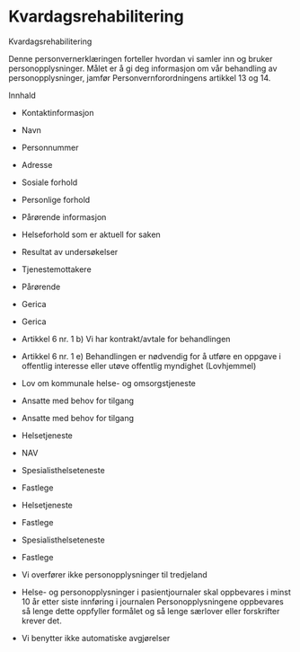 # Kvardagsrehabilitering

Kvardagsrehabilitering

  

Denne personvernerklæringen forteller hvordan vi samler inn og bruker personopplysninger. Målet er å gi deg informasjon om vår behandling av personopplysninger, jamfør Personvernforordningens artikkel 13 og 14.

  

Innhald

*   Kontaktinformasjon  
    
*   Navn  
    
*   Personnummer  
    
*   Adresse  
    
*   Sosiale forhold  
    
*   Personlige forhold  
    
*   Pårørende informasjon  
    
*   Helseforhold som er aktuell for saken  
    
*   Resultat av undersøkelser  
    
*   Tjenestemottakere  
    
*   Pårørende  
    
*   Gerica  
    
*   Gerica  
    
*   Artikkel 6 nr. 1 b) Vi har kontrakt/avtale for behandlingen  
    
*   Artikkel 6 nr. 1 e) Behandlingen er nødvendig for å utføre en oppgave i offentlig interesse eller utøve offentlig myndighet (Lovhjemmel)  
    
*   Lov om kommunale helse- og omsorgstjeneste  
    
*   Ansatte med behov for tilgang  
    
*   Ansatte med behov for tilgang  
    
*   Helsetjeneste  
    
*   NAV  
    
*   Spesialisthelseteneste  
    
*   Fastlege  
    
*   Helsetjeneste  
    
*   Fastlege  
    
*   Spesialisthelseteneste  
    
*   Fastlege  
    
*   Vi overfører ikke personopplysninger til tredjeland  
    
*   Helse- og personopplysninger i pasientjournaler skal oppbevares i minst 10 år etter siste innføring i journalen Personopplysningene oppbevares så lenge dette oppfyller formålet og så lenge særlover eller forskrifter krever det.  
    
*   Vi benytter ikke automatiske avgjørelser